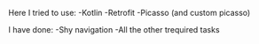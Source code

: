 Here I tried to use:
-Kotlin 
-Retrofit
-Picasso (and custom picasso)

I have done:
-Shy navigation
-All the other trequired tasks
